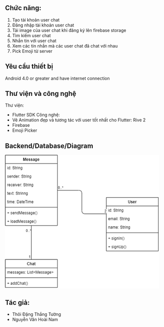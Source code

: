 ## Chức năng:
1. Tạo tài khoản user chat
2. Đăng nhập tài khoản user chat
3. Tải image của user chat khi đăng ký lên firebase storage
4. Tìm kiếm user chat
5. Nhắn tin với user chat
6. Xem các tin nhắn mà các user chat đã chat với nhau
7. Pick Emoji từ server
## Yêu cầu thiết bị
Android 4.0 or greater and have internet connection
## Thư viện và công nghệ
Thư viện:
- Flutter SDK
Công nghệ:
- Vẽ Animation đẹp và tương tác với user tốt nhất cho Flutter: Rive 2
- Firebase
- Emoji Picker
## Backend/Database/Diagram
![alt text](https://github.com/win-wall/Awesome-chat/blob/main/database.png)
## Tác giả:
+ Thôi Đặng Thắng Tường
+ Nguyễn Văn Hoài Nam

